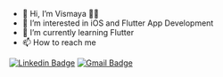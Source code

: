 - 👋 Hi, I’m Vismaya 👩‍💻
- 👀 I’m interested in iOS and Flutter App Development
- 🌱 I’m currently learning Flutter   
- 📫 How to reach me 


[![Linkedin Badge](https://img.shields.io/badge/-LINKEDIN-blue?style=flat-square&logo=Linkedin&logoColor=white&link=https://www.linkedin.com/in/vismaya-c)](https://www.linkedin.com/in/vismaya-c)
[![Gmail Badge](https://img.shields.io/badge/GMAIL-c14438?style=flat-square&logo=Gmail&logoColor=white&link=mailto:vismayac0000@gmail.com)](mailto:vismayac0000@gmail.com)

<!---
vis-maya/vis-maya is a ✨ special ✨ repository because its `README.md` (this file) appears on your GitHub profile.
You can click the Preview link to take a look at your changes.
--->
